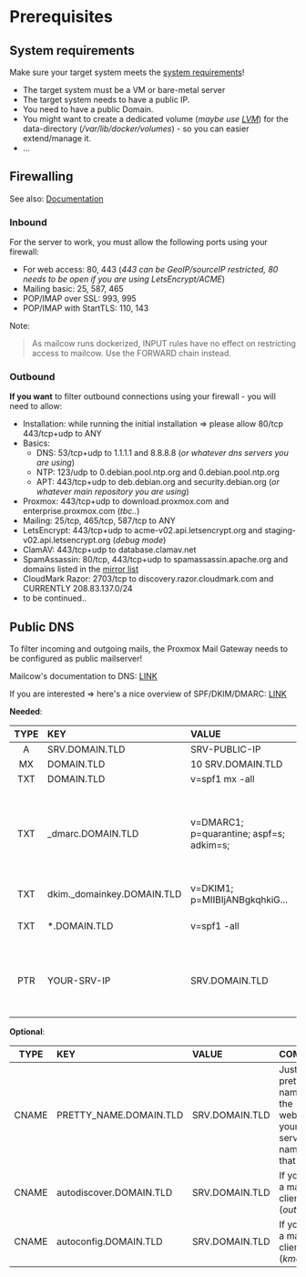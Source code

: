 # Prerequisites


## System requirements

Make sure your target system meets the [system requirements](https://mailcow.github.io/mailcow-dockerized-docs/prerequisite/prerequisite-system/)!

  - The target system must be a VM or bare-metal server
  - The target system needs to have a public IP.
  - You need to have a public Domain.
  - You might want to create a dedicated volume (_maybe use [LVM](https://linuxconfig.org/linux-lvm-logical-volume-manager)_) for the data-directory (_/var/lib/docker/volumes_) - so you can easier extend/manage it.
  - ...

## Firewalling

See also: [Documentation](https://mailcow.github.io/mailcow-dockerized-docs/prerequisite/prerequisite-system/#default-ports)

### Inbound

For the server to work, you must allow the following ports using your firewall:

  - For web access: 80, 443 (_443 can be GeoIP/sourceIP restricted, 80 needs to be open if you are using LetsEncrypt/ACME_)
  - Mailing basic: 25, 587, 465
  - POP/IMAP over SSL: 993, 995
  - POP/IMAP with StartTLS: 110, 143

Note:
> As mailcow runs dockerized, INPUT rules have no effect on restricting access to mailcow.
Use the FORWARD chain instead.

### Outbound

**If you want** to filter outbound connections using your firewall - you will need to allow:

- Installation: while running the initial installation => please allow 80/tcp 443/tcp+udp to ANY
- Basics:
  - DNS: 53/tcp+udp to 1.1.1.1 and 8.8.8.8 (_or whatever dns servers you are using_)
  - NTP: 123/udp to 0.debian.pool.ntp.org and 0.debian.pool.ntp.org
  - APT: 443/tcp+udp to deb.debian.org and security.debian.org (_or whatever main repository you are using_)
- Proxmox: 443/tcp+udp to download.proxmox.com and enterprise.proxmox.com (_tbc.._)
- Mailing: 25/tcp, 465/tcp, 587/tcp to ANY
- LetsEncrypt: 443/tcp+udp to acme-v02.api.letsencrypt.org and staging-v02.api.letsencrypt.org (_debug mode_)
- ClamAV: 443/tcp+udp to database.clamav.net
- SpamAssassin: 80/tcp, 443/tcp+udp to spamassassin.apache.org and domains listed in the [mirror list](https://spamassassin.apache.org/updates/MIRRORED.BY)
- CloudMark Razor: 2703/tcp to discovery.razor.cloudmark.com and CURRENTLY 208.83.137.0/24
- to be continued..

## Public DNS

To filter incoming and outgoing mails, the Proxmox Mail Gateway needs to be configured as public mailserver!

Mailcow's documentation to DNS: [LINK](https://mailcow.github.io/mailcow-dockerized-docs/prerequisite/prerequisite-dns/)

If you are interested => here's a nice overview of SPF/DKIM/DMARC: [LINK](https://seanthegeek.net/459/demystifying-dmarc/)

**Needed**:

| TYPE | KEY                             | VALUE                                          | COMMENT                                                                                                                                                                                                                                       |
|:----:|:--------------------------------|:-----------------------------------------------|:----------------------------------------------------------------------------------------------------------------------------------------------------------------------------------------------------------------------------------------------|
|  A   |  SRV.DOMAIN.TLD                 | SRV-PUBLIC-IP                                  | -                                                                                                                                                                                                                                             |
|  MX  | DOMAIN.TLD                 | 10 SRV.DOMAIN.TLD                              | -                                                                                                                                                                                                                                             |
| TXT  | DOMAIN.TLD                 | v=spf1 mx -all                                 | -                                                                                                                                                                                                                                             |
| TXT  | _dmarc.DOMAIN.TLD          | v=DMARC1; p=quarantine; aspf=s; adkim=s;       | You can also add a dedicated mail user to receive DMARC reports. See the 'overview' above for details. It would then look like this: 'v=DMARC1; p=quarantine; rua=mailto:ADDRESS@DOMAIN.TLD; ruf=mailto:ADDRESS@DOMAIN.TLD; aspf=s; adkim=s;' |
| TXT  | dkim._domainkey.DOMAIN.TLD | v=DKIM1; p=MIIBIjANBgkqhkiG...                 | Replace the value by YOUR DKIM record!                                                                                                                                                                                                        |
| TXT  | *.DOMAIN.TLD               | v=spf1 -all                                    | Any domain/subdomain that is not used to send mails, should IMPLICITLY DENY any senders!                                                                                                                                                      |
| PTR  | YOUR-SRV-IP | SRV.DOMAIN.TLD | You cannot set a PTR record in your DNS-Panel/management! Your internet provider/hoster has to do that. Bigger hosters will give you an option for this in their managment interface.                                                         |

**Optional**:

| TYPE | KEY                         | VALUE                                       | COMMENT                                                                                                                                                |
|:----:|:----------------------------|:--------------------------------------------|:-------------------------------------------------------------------------------------------------------------------------------------------------------|
|  CNAME | PRETTY_NAME.DOMAIN.TLD      | SRV.DOMAIN.TLD                              | Just a pretty name for the webmail if your server-name isn't that nice                                                                                 |
|  CNAME | autodiscover.DOMAIN.TLD     | SRV.DOMAIN.TLD                      | If you use a mail-client (_outlook_)                                                                                                                   |
|  CNAME | autoconfig.DOMAIN.TLD       | SRV.DOMAIN.TLD                      | If you use a mail-client (_kmail, ..._)                                                                                                                |

